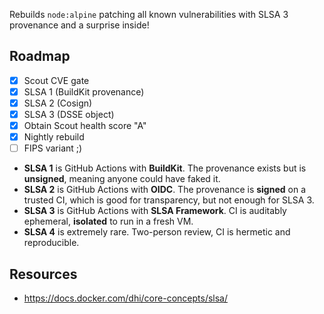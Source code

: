 Rebuilds `node:alpine` patching all known vulnerabilities with SLSA 3 provenance and a surprise inside!

## Roadmap

- [X] Scout CVE gate
- [X] SLSA 1 (BuildKit provenance)
- [X] SLSA 2 (Cosign)
- [X] SLSA 3 (DSSE object)
- [X] Obtain Scout health score "A"
- [X] Nightly rebuild
- [ ] FIPS variant ;)

- **SLSA 1** is GitHub Actions with **BuildKit**. The provenance exists but is **unsigned**, meaning anyone could have faked it.
- **SLSA 2** is GitHub Actions with **OIDC**. The provenance is **signed** on a trusted CI, which is good for transparency, but not enough for SLSA 3.
- **SLSA 3** is GitHub Actions with **SLSA Framework**. CI is auditably ephemeral, **isolated** to run in a fresh VM.
- **SLSA 4** is extremely rare. Two-person review, CI is hermetic and reproducible.

## Resources

- https://docs.docker.com/dhi/core-concepts/slsa/